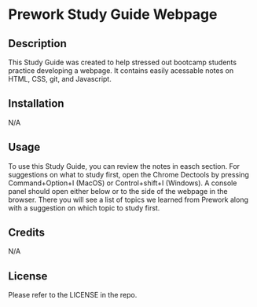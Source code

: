 # Prework Study Guide Webpage

## Description

This Study Guide was created to help stressed out bootcamp students practice developing a webpage. It contains easily acessable notes on HTML, CSS, git, and Javascript.

## Installation

N/A

## Usage

To use this Study Guide, you can review the notes in easch section. For suggestions on what to study first, open the Chrome Dectools by pressing Command+Option+I (MacOS) or Control+shift+I (Windows). A console panel should open either below or to the side of the webpage in the browser. There you will see a list of topics we learned from Prework along with a suggestion on which topic to study first.

## Credits

N/A

## License

Please refer to the LICENSE in the repo.